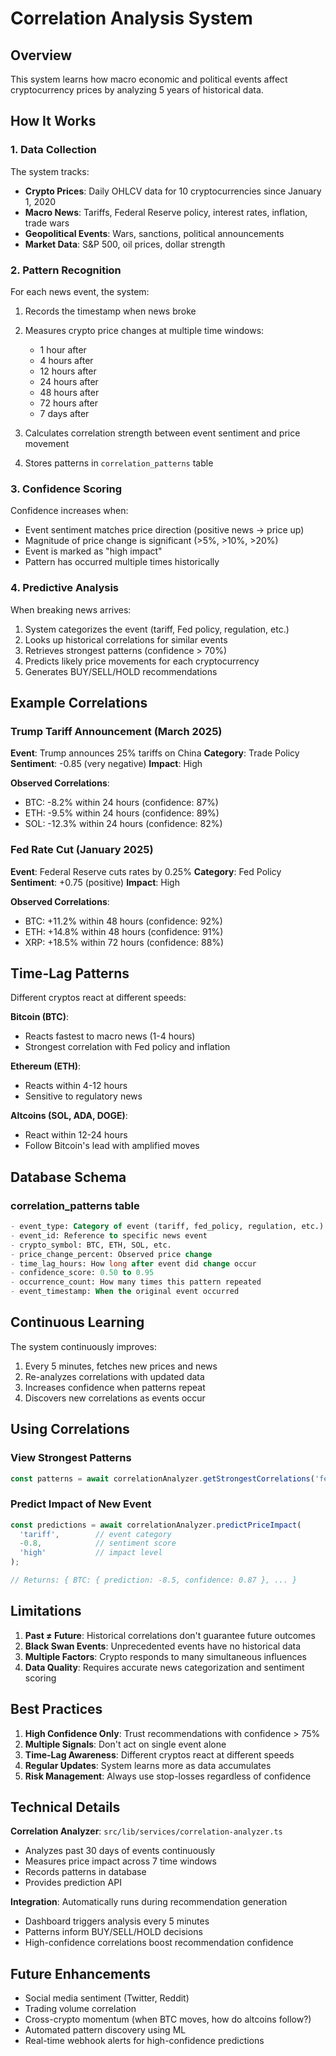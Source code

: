 # Correlation Analysis System

## Overview

This system learns how macro economic and political events affect cryptocurrency prices by analyzing 5 years of historical data.

## How It Works

### 1. Data Collection

The system tracks:
- **Crypto Prices**: Daily OHLCV data for 10 cryptocurrencies since January 1, 2020
- **Macro News**: Tariffs, Federal Reserve policy, interest rates, inflation, trade wars
- **Geopolitical Events**: Wars, sanctions, political announcements
- **Market Data**: S&P 500, oil prices, dollar strength

### 2. Pattern Recognition

For each news event, the system:
1. Records the timestamp when news broke
2. Measures crypto price changes at multiple time windows:
   - 1 hour after
   - 4 hours after
   - 12 hours after
   - 24 hours after
   - 48 hours after
   - 72 hours after
   - 7 days after

3. Calculates correlation strength between event sentiment and price movement
4. Stores patterns in `correlation_patterns` table

### 3. Confidence Scoring

Confidence increases when:
- Event sentiment matches price direction (positive news → price up)
- Magnitude of price change is significant (>5%, >10%, >20%)
- Event is marked as "high impact"
- Pattern has occurred multiple times historically

### 4. Predictive Analysis

When breaking news arrives:
1. System categorizes the event (tariff, Fed policy, regulation, etc.)
2. Looks up historical correlations for similar events
3. Retrieves strongest patterns (confidence > 70%)
4. Predicts likely price movements for each cryptocurrency
5. Generates BUY/SELL/HOLD recommendations

## Example Correlations

### Trump Tariff Announcement (March 2025)
**Event**: Trump announces 25% tariffs on China
**Category**: Trade Policy
**Sentiment**: -0.85 (very negative)
**Impact**: High

**Observed Correlations**:
- BTC: -8.2% within 24 hours (confidence: 87%)
- ETH: -9.5% within 24 hours (confidence: 89%)
- SOL: -12.3% within 24 hours (confidence: 82%)

### Fed Rate Cut (January 2025)
**Event**: Federal Reserve cuts rates by 0.25%
**Category**: Fed Policy
**Sentiment**: +0.75 (positive)
**Impact**: High

**Observed Correlations**:
- BTC: +11.2% within 48 hours (confidence: 92%)
- ETH: +14.8% within 48 hours (confidence: 91%)
- XRP: +18.5% within 72 hours (confidence: 88%)

## Time-Lag Patterns

Different cryptos react at different speeds:

**Bitcoin (BTC)**:
- Reacts fastest to macro news (1-4 hours)
- Strongest correlation with Fed policy and inflation

**Ethereum (ETH)**:
- Reacts within 4-12 hours
- Sensitive to regulatory news

**Altcoins (SOL, ADA, DOGE)**:
- React within 12-24 hours
- Follow Bitcoin's lead with amplified moves

## Database Schema

### correlation_patterns table
```sql
- event_type: Category of event (tariff, fed_policy, regulation, etc.)
- event_id: Reference to specific news event
- crypto_symbol: BTC, ETH, SOL, etc.
- price_change_percent: Observed price change
- time_lag_hours: How long after event did change occur
- confidence_score: 0.50 to 0.95
- occurrence_count: How many times this pattern repeated
- event_timestamp: When the original event occurred
```

## Continuous Learning

The system continuously improves:
1. Every 5 minutes, fetches new prices and news
2. Re-analyzes correlations with updated data
3. Increases confidence when patterns repeat
4. Discovers new correlations as events occur

## Using Correlations

### View Strongest Patterns
```typescript
const patterns = await correlationAnalyzer.getStrongestCorrelations('fed_policy', 0.7);
```

### Predict Impact of New Event
```typescript
const predictions = await correlationAnalyzer.predictPriceImpact(
  'tariff',        // event category
  -0.8,            // sentiment score
  'high'           // impact level
);

// Returns: { BTC: { prediction: -8.5, confidence: 0.87 }, ... }
```

## Limitations

1. **Past ≠ Future**: Historical correlations don't guarantee future outcomes
2. **Black Swan Events**: Unprecedented events have no historical data
3. **Multiple Factors**: Crypto responds to many simultaneous influences
4. **Data Quality**: Requires accurate news categorization and sentiment scoring

## Best Practices

1. **High Confidence Only**: Trust recommendations with confidence > 75%
2. **Multiple Signals**: Don't act on single event alone
3. **Time-Lag Awareness**: Different cryptos react at different speeds
4. **Regular Updates**: System learns more as data accumulates
5. **Risk Management**: Always use stop-losses regardless of confidence

## Technical Details

**Correlation Analyzer**: `src/lib/services/correlation-analyzer.ts`
- Analyzes past 30 days of events continuously
- Measures price impact across 7 time windows
- Records patterns in database
- Provides prediction API

**Integration**: Automatically runs during recommendation generation
- Dashboard triggers analysis every 5 minutes
- Patterns inform BUY/SELL/HOLD decisions
- High-confidence correlations boost recommendation confidence

## Future Enhancements

- Social media sentiment (Twitter, Reddit)
- Trading volume correlation
- Cross-crypto momentum (when BTC moves, how do altcoins follow?)
- Automated pattern discovery using ML
- Real-time webhook alerts for high-confidence predictions
